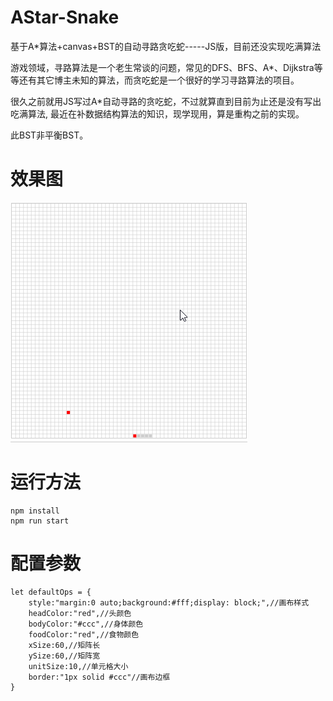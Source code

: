 # AStar-Snake
基于A*算法+canvas+BST的自动寻路贪吃蛇-----JS版，目前还没实现吃满算法

游戏领域，寻路算法是一个老生常谈的问题，常见的DFS、BFS、A*、Dijkstra等等还有其它博主未知的算法，而贪吃蛇是一个很好的学习寻路算法的项目。

很久之前就用JS写过A*自动寻路的贪吃蛇，不过就算直到目前为止还是没有写出吃满算法, 最近在补数据结构算法的知识，现学现用，算是重构之前的实现。

此BST非平衡BST。

# 效果图
![贪吃蛇](./astar-snake.gif)


# 运行方法
```
npm install
npm run start
```

# 配置参数
```
let defaultOps = {
    style:"margin:0 auto;background:#fff;display: block;",//画布样式
    headColor:"red",//头颜色
    bodyColor:"#ccc",//身体颜色
    foodColor:"red",//食物颜色
    xSize:60,//矩阵长
    ySize:60,//矩阵宽
    unitSize:10,//单元格大小
    border:"1px solid #ccc"//画布边框
}
```
